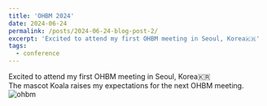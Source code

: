 ```yaml
---
title: 'OHBM 2024'
date: 2024-06-24
permalink: /posts/2024-06-24-blog-post-2/
excerpt: 'Excited to attend my first OHBM meeting in Seoul, Korea🇰🇷'
tags:
  - conference
---
```


Excited to attend my first OHBM meeting in Seoul, Korea🇰🇷<br>
The mascot Koala raises my expectations for the next OHBM meeting.
![ohbm]({{site.url}}/images/2024-06-24-blog-post-2/ohbm.jpeg)